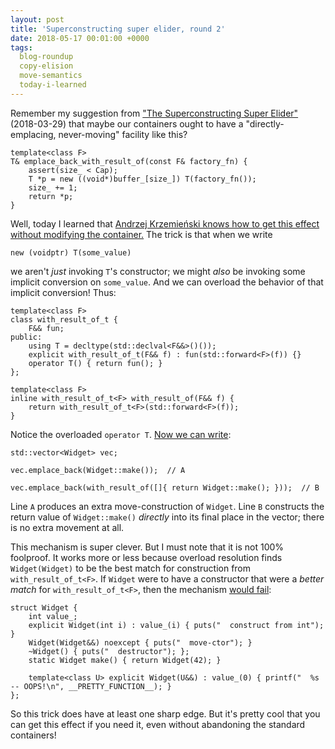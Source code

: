 ```yaml
---
layout: post
title: 'Superconstructing super elider, round 2'
date: 2018-05-17 00:01:00 +0000
tags:
  blog-roundup
  copy-elision
  move-semantics
  today-i-learned
---
```


Remember my suggestion from ["The Superconstructing Super Elider"](/blog/2018/03/29/the-superconstructing-super-elider)
(2018-03-29) that maybe our containers ought to have a "directly-emplacing, never-moving" facility like this?

    template<class F>
    T& emplace_back_with_result_of(const F& factory_fn) {
        assert(size_ < Cap);
        T *p = new ((void*)buffer_[size_]) T(factory_fn());
        size_ += 1;
        return *p;
    }

Well, today I learned that [Andrzej Krzemieński knows how to get this effect without modifying the
container.](https://akrzemi1.wordpress.com/2018/05/16/rvalues-redefined/) The trick is that when we write

    new (voidptr) T(some_value)

we aren't *just* invoking `T`'s constructor; we might *also* be invoking some implicit conversion
on `some_value`. And we can overload the behavior of that implicit conversion! Thus:


    template<class F>
    class with_result_of_t {
        F&& fun;
    public:
        using T = decltype(std::declval<F&&>()());
        explicit with_result_of_t(F&& f) : fun(std::forward<F>(f)) {}
        operator T() { return fun(); }
    };

    template<class F>
    inline with_result_of_t<F> with_result_of(F&& f) {
        return with_result_of_t<F>(std::forward<F>(f));
    }

Notice the overloaded `operator T`.
[Now we can write](https://wandbox.org/permlink/qK78vKwBwrqTULMU):

    std::vector<Widget> vec;

    vec.emplace_back(Widget::make());  // A

    vec.emplace_back(with_result_of([]{ return Widget::make(); }));  // B

Line `A` produces an extra move-construction of `Widget`.
Line `B` constructs the return value of `Widget::make()` *directly* into
its final place in the vector; there is no extra movement at all.

This mechanism is super clever. But I must note that it is not 100% foolproof.
It works more or less because overload resolution finds `Widget(Widget)`
to be the best match for construction from `with_result_of_t<F>`.
If `Widget` were to have a constructor that were a *better match* for
`with_result_of_t<F>`, then the mechanism
[would fail](https://wandbox.org/permlink/3Zh2piwRxwKvDnhl):

    struct Widget {
        int value_;
        explicit Widget(int i) : value_(i) { puts("  construct from int"); }
        Widget(Widget&&) noexcept { puts("  move-ctor"); }
        ~Widget() { puts("  destructor"); };
        static Widget make() { return Widget(42); }

        template<class U> explicit Widget(U&&) : value_(0) { printf("  %s -- OOPS!\n", __PRETTY_FUNCTION__); }
    };

So this trick does have at least one sharp edge. But it's pretty cool that you
can get this effect if you need it, even without abandoning the standard containers!

